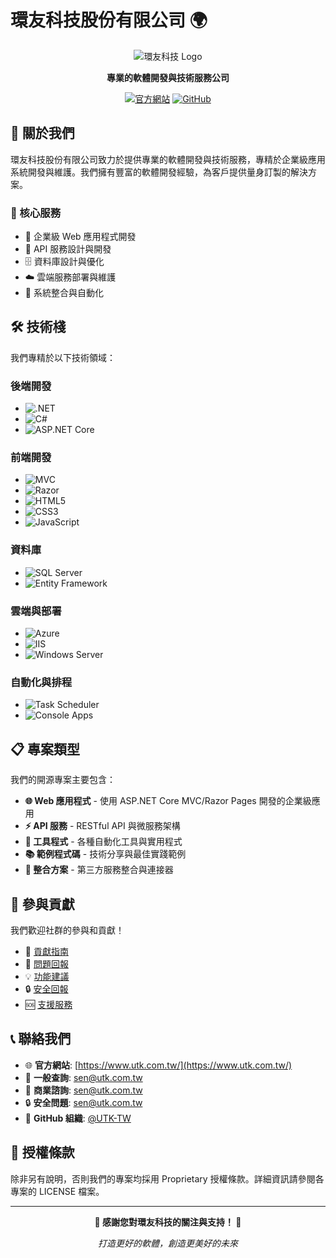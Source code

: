 # 環友科技股份有限公司 🌍

<div align="center">

![環友科技 Logo](https://www.utk.com.tw/Content/images/logo_blue.svg)

**專業的軟體開發與技術服務公司**

[![官方網站](https://img.shields.io/badge/官方網站-utk.com.tw-blue?style=for-the-badge&logo=internet-explorer)](https://www.utk.com.tw/)
[![GitHub](https://img.shields.io/badge/GitHub-UTK--TW-black?style=for-the-badge&logo=github)](https://github.com/UTK-TW)

</div>

## 🏢 關於我們

環友科技股份有限公司致力於提供專業的軟體開發與技術服務，專精於企業級應用系統開發與維護。我們擁有豐富的軟體開發經驗，為客戶提供量身訂製的解決方案。

### 🎯 核心服務
- 📱 企業級 Web 應用程式開發
- 🔧 API 服務設計與開發
- 🗄️ 資料庫設計與優化
- ☁️ 雲端服務部署與維護
- 🔄 系統整合與自動化

## 🛠️ 技術棧

我們專精於以下技術領域：

### 後端開發
- ![.NET](https://img.shields.io/badge/.NET_Core-512BD4?style=flat-square&logo=dotnet&logoColor=white)
- ![C#](https://img.shields.io/badge/C%23-239120?style=flat-square&logo=c-sharp&logoColor=white)
- ![ASP.NET Core](https://img.shields.io/badge/ASP.NET_Core-512BD4?style=flat-square&logo=dotnet&logoColor=white)

### 前端開發
- ![MVC](https://img.shields.io/badge/ASP.NET_MVC-512BD4?style=flat-square&logo=dotnet&logoColor=white)
- ![Razor](https://img.shields.io/badge/Razor_Pages-512BD4?style=flat-square&logo=dotnet&logoColor=white)
- ![HTML5](https://img.shields.io/badge/HTML5-E34F26?style=flat-square&logo=html5&logoColor=white)
- ![CSS3](https://img.shields.io/badge/CSS3-1572B6?style=flat-square&logo=css3&logoColor=white)
- ![JavaScript](https://img.shields.io/badge/JavaScript-F7DF1E?style=flat-square&logo=javascript&logoColor=black)

### 資料庫
- ![SQL Server](https://img.shields.io/badge/Azure_SQL-CC2927?style=flat-square&logo=microsoft-sql-server&logoColor=white)
- ![Entity Framework](https://img.shields.io/badge/Entity_Framework_Core-512BD4?style=flat-square&logo=dotnet&logoColor=white)

### 雲端與部署
- ![Azure](https://img.shields.io/badge/Microsoft_Azure-0078D4?style=flat-square&logo=microsoft-azure&logoColor=white)
- ![IIS](https://img.shields.io/badge/Windows_IIS-0078D4?style=flat-square&logo=microsoft&logoColor=white)
- ![Windows Server](https://img.shields.io/badge/Windows_Server-0078D6?style=flat-square&logo=windows&logoColor=white)

### 自動化與排程
- ![Task Scheduler](https://img.shields.io/badge/Windows_Task_Scheduler-0078D6?style=flat-square&logo=windows&logoColor=white)
- ![Console Apps](https://img.shields.io/badge/Console_Applications-512BD4?style=flat-square&logo=dotnet&logoColor=white)

## 📋 專案類型

我們的開源專案主要包含：

- **🌐 Web 應用程式** - 使用 ASP.NET Core MVC/Razor Pages 開發的企業級應用
- **⚡ API 服務** - RESTful API 與微服務架構
- **🔧 工具程式** - 各種自動化工具與實用程式
- **📚 範例程式碼** - 技術分享與最佳實踐範例
- **🔗 整合方案** - 第三方服務整合與連接器

## 🤝 參與貢獻

我們歡迎社群的參與和貢獻！

- 📝 [貢獻指南](CONTRIBUTING.md)
- 🐛 [問題回報](https://github.com/UTK-TW/.github/issues)
- 💡 [功能建議](https://github.com/UTK-TW/.github/issues)
- 🔒 [安全回報](SECURITY.md)
- 🆘 [支援服務](SUPPORT.md)

## 📞 聯絡我們

- 🌐 **官方網站**: [https://www.utk.com.tw/](https://www.utk.com.tw/)
- 📧 **一般查詢**: sen@utk.com.tw
- 💼 **商業諮詢**: sen@utk.com.tw
- 🔒 **安全問題**: sen@utk.com.tw
- 📱 **GitHub 組織**: [@UTK-TW](https://github.com/UTK-TW)

## 📄 授權條款

除非另有說明，否則我們的專案均採用 Proprietary 授權條款。詳細資訊請參閱各專案的 LICENSE 檔案。

---

<div align="center">

**🌟 感謝您對環友科技的關注與支持！ 🌟**

*打造更好的軟體，創造更美好的未來*

</div>